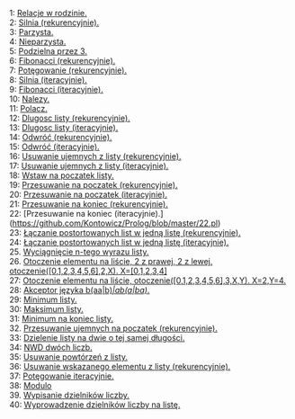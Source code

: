 1: [Relacje w rodzinie.](https://github.com/Kontowicz/Prolog/blob/master/1.pl)<br>
2: [Silnia (rekurencyjnie).](https://github.com/Kontowicz/Prolog/blob/master/2.pl)<br>
3: [Parzysta.](https://github.com/Kontowicz/Prolog/blob/master/3.pl)<br>
4: [Nieparzysta.](https://github.com/Kontowicz/Prolog/blob/master/4.pl)<br>
5: [Podzielna przez 3.](https://github.com/Kontowicz/Prolog/blob/master/5.pl)<br>
6: [Fibonacci (rekurencyjnie).](https://github.com/Kontowicz/Prolog/blob/master/6.pl)<br>
7: [Potęgowanie (rekurencyjnie).](https://github.com/Kontowicz/Prolog/blob/master/7.pl)<br>
8: [Silnia (iteracyjnie).](https://github.com/Kontowicz/Prolog/blob/master/8.pl)<br>
9: [Fibonacci (iteracyjnie).](https://github.com/Kontowicz/Prolog/blob/master/9.pl)<br>
10: [Nalezy.](https://github.com/Kontowicz/Prolog/blob/master/10.pl)<br>
11: [Polacz.](https://github.com/Kontowicz/Prolog/blob/master/11.pl)<br>
12: [Dlugosc listy (rekurencyjnie).](https://github.com/Kontowicz/Prolog/blob/master/12.pl)<br>
13: [Dlugosc listy (iteracyjnie).](https://github.com/Kontowicz/Prolog/blob/master/13.pl)<br>
14: [Odwróć (rekurencyjnie).](https://github.com/Kontowicz/Prolog/blob/master/14.pl)<br>
15: [Odwróć (iteracyjnie).](https://github.com/Kontowicz/Prolog/blob/master/15.pl)<br>
16: [Usuwanie ujemnych z listy (rekurencyjnie).](https://github.com/Kontowicz/Prolog/blob/master/16.pl)<br>
17: [Usuwanie ujemnych z listy (iteracyjnie).](https://github.com/Kontowicz/Prolog/blob/master/17.pl)<br>
18: [Wstaw na poczatek listy.](https://github.com/Kontowicz/Prolog/blob/master/18.pl)<br>
19: [Przesuwanie na poczatek (rekurencyjnie).](https://github.com/Kontowicz/Prolog/blob/master/19.pl)<br>
20: [Przesuwanie na poczatek (iteracyjnie).](https://github.com/Kontowicz/Prolog/blob/master/20.pl)<br>
21: [Przesuwanie na koniec (rekurencyjnie).](https://github.com/Kontowicz/Prolog/blob/master/21.pl)<br>
22: [Przesuwanie na koniec (iteracyjnie).] (https://github.com/Kontowicz/Prolog/blob/master/22.pl)<br>
23: [Łączanie postortowanych list w jedną listę (rekurencyjnie).](https://github.com/Kontowicz/Prolog/blob/master/23.pl)<br>
24: [Łączanie postortowanych list w jedną listę (iteracyjnie).](https://github.com/Kontowicz/Prolog/blob/master/24.pl)<br>
25. [Wyciągnięcie n-tego wyrazu listy.](https://github.com/Kontowicz/Prolog/blob/master/25.pl)<br>
26. [Otoczenie elementu na liście, 2 z prawej, 2 z lewej. otoczenie([0,1,2,3,4,5,6],2,X). X=[0,1,2,3,4]](https://github.com/Kontowicz/Prolog/blob/master/26.pl)<br>
27: [Otoczenie elementu na liście, otoczenie([0,1,2,3,4,5,6],3,X,Y). X=2,Y=4.](https://github.com/Kontowicz/Prolog/blob/master/27.pl)<br>
28: [Akceptor języka b(aa|b)*|ab(a|ba)*.](https://github.com/Kontowicz/Prolog/blob/master/28.pl)<br>
29: [Minimum listy.](https://github.com/Kontowicz/Prolog/blob/master/29.pl)<br>
30: [Maksimum listy.](https://github.com/Kontowicz/Prolog/blob/master/30.pl)<br>
31: [Minimum na koniec listy.](https://github.com/Kontowicz/Prolog/blob/master/31.pl)<br>
32. [Przesuwanie ujemnych na poczatek (rekurencyjnie).](https://github.com/Kontowicz/Prolog/blob/master/32.pl)<br>
33: [Dzielenie listy na dwie o tej samej długości.](https://github.com/Kontowicz/Prolog/blob/master/33.pl)<br>
34: [NWD dwóch liczb.](https://github.com/Kontowicz/Prolog/blob/master/34.pl)<br>
35: [Usuwanie powtórzeń z listy.](https://github.com/Kontowicz/Prolog/blob/master/35.pl)<br>
36: [Usuwanie wskazanego elementu z listy (rekurencyjnie).](https://github.com/Kontowicz/Prolog/blob/master/36.pl)<br>
37: [Potęgowanie iteracyjnie.](https://github.com/Kontowicz/Prolog/blob/master/37.pl)<br>
38: [Modulo](https://github.com/Kontowicz/Prolog/blob/master/38.pl)<br>
39. [Wypisanie dzielników liczby.](https://github.com/Kontowicz/Prolog/blob/master/39.pl)<br>
40: [Wyprowadzenie dzielników liczby na listę.](https://github.com/Kontowicz/Prolog/blob/master/40.pl)<br>